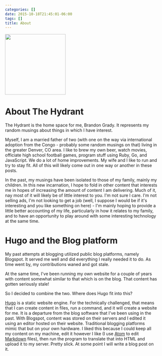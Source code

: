 ```yaml
---
categories: []
date: 2015-10-18T21:45:01-06:00
tags: []
title: About
---
```


<img src="/img/Jeb.jpg" class="li-right" width="200px"/>

# About The Hydrant

The Hydrant is the home space for me, Brandon Grady. It represents my random
musings about things in which I have interest.

Myself, I am a married father of two (with one on the way via international
adoption from the Congo - probably some random musings on that) living in the
greater Denver, CO area. I like to brew my own beer, watch movies, officiate
high school football games, program stuff using Ruby, Go, and JavaScript. We
do a lot of home improvements. My wife and I like to run and try to stay fit.
All of this will likely come out in one way or another in these posts.

In the past, my musings have been isolated to those of my family, mainly my
children. In this new incarnation, I hope to fold in other content that interests
me in hopes of increasing the amount of content I am delivering. Much of it, nay
most of it will likely be of little interest to you. I'm not sure I care. I'm
not selling ads, I'm not looking to get a job (well, I suppose I would be if
it's interesting and you like something on here) - I'm mainly hoping to provide
a little better accounting of my life, particularly in how it relates to my
family, and to have an opportunity to play around with some interesting
technology at the same time.

# Hugo and the Blog platform

My past attempts at blogging utilized public blog platforms, namely Blogspot.
It served me well and did everything I really needed it to do. As time went by,
my contributions waned and got stale.

At the same time, I've been running my own website for a couple of years with
content somewhat similar to that which is on the blog. That content has gotten
seriously stale!

So I decided to combine the two. Where does Hugo fit into this?

[Hugo](http://gohugo.io) is a static website engine. For the technically
challenged, that means that I can create content in files, run a command,
and it will create a website for me. It is a departure from the blog software
that I've been using in the past. With Blogspot, content was stored on
their servers and I edited it using an editor hosted on their website. Traditional
blogging platforms mimic that but on your own hardware. I liked this because
I could keep all my content on my machine, edit it however I like (I use
[Atom](https://atom.io/) to edit [Markdown](http://daringfireball.net/projects/markdown/) files),
then run the program to translate that into HTML and upload it to my server.
Pretty slick. At some point I will write a blog post on it.
